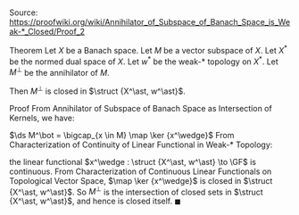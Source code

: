 # 

Source: https://proofwiki.org/wiki/Annihilator_of_Subspace_of_Banach_Space_is_Weak-*_Closed/Proof_2

Theorem
Let $X$ be a Banach space.
Let $M$ be a vector subspace of $X$. 
Let $X^\ast$ be the normed dual space of $X$. 
Let $w^\ast$ be the weak-$\ast$ topology on $X^\ast$.
Let $M^\bot$ be the annihilator of $M$. 

Then $M^\bot$ is closed in $\struct {X^\ast, w^\ast}$. 


Proof
From Annihilator of Subspace of Banach Space as Intersection of Kernels, we have:

$\ds M^\bot = \bigcap_{x \in M} \map \ker {x^\wedge}$
From Characterization of Continuity of Linear Functional in Weak-* Topology:

the linear functional $x^\wedge : \struct {X^\ast, w^\ast} \to \GF$ is continuous.
From Characterization of Continuous Linear Functionals on Topological Vector Space, $\map \ker {x^\wedge}$ is closed in $\struct {X^\ast, w^\ast}$.
So $M^\bot$ is the intersection of closed sets in $\struct {X^\ast, w^\ast}$, and hence is closed itself.
$\blacksquare$





